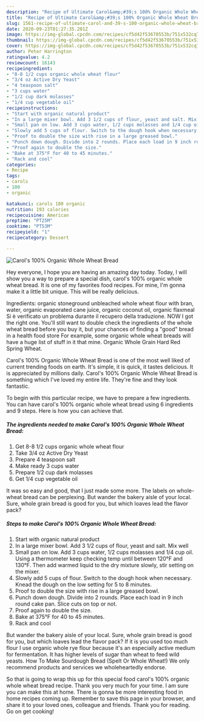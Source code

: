```yaml
---
description: "Recipe of Ultimate Carol&amp;#39;s 100% Organic Whole Wheat Bread"
title: "Recipe of Ultimate Carol&amp;#39;s 100% Organic Whole Wheat Bread"
slug: 1561-recipe-of-ultimate-carol-and-39-s-100-organic-whole-wheat-bread
date: 2020-09-23T01:27:35.201Z
image: https://img-global.cpcdn.com/recipes/cf5d42f53670553b/751x532cq70/carols-100-organic-whole-wheat-bread-recipe-main-photo.jpg
thumbnail: https://img-global.cpcdn.com/recipes/cf5d42f53670553b/751x532cq70/carols-100-organic-whole-wheat-bread-recipe-main-photo.jpg
cover: https://img-global.cpcdn.com/recipes/cf5d42f53670553b/751x532cq70/carols-100-organic-whole-wheat-bread-recipe-main-photo.jpg
author: Peter Harrington
ratingvalue: 4.2
reviewcount: 16143
recipeingredient:
- "8-8 1/2 cups organic whole wheat flour"
- "3/4 oz Active Dry Yeast"
- "4 teaspoon salt"
- "3 cups water"
- "1/2 cup dark molasses"
- "1/4 cup vegetable oil"
recipeinstructions:
- "Start with organic natural product"
- "In a large mixer bowl. Add 3 1/2 cups of flour, yeast and salt. Mix well"
- "Small pan on low. Add 3 cups water, 1/2 cups molasses and 1/4 cup oil. Using a thermometer keep checking temp until between 120°F and 130°F. Then add warmed liquid to the dry mixture slowly, stir setting on the mixer."
- "Slowly add 5 cups of flour. Switch to the dough hook when necessary. Knead the dough on the low setting for 5 to 8 minutes."
- "Proof to double the size with rise in a large greased bowl."
- "Punch down dough. Divide into 2 rounds. Place each load in 9 inch round cake pan. Slice cuts on top or not."
- "Proof again to double the size."
- "Bake at 375°F for 40 to 45 minutes."
- "Rack and cool"
categories:
- Recipe
tags:
- carols
- 100
- organic

katakunci: carols 100 organic 
nutrition: 193 calories
recipecuisine: American
preptime: "PT25M"
cooktime: "PT53M"
recipeyield: "1"
recipecategory: Dessert

---
```



![Carol&#39;s 100% Organic Whole Wheat Bread](https://img-global.cpcdn.com/recipes/cf5d42f53670553b/751x532cq70/carols-100-organic-whole-wheat-bread-recipe-main-photo.jpg)

Hey everyone, I hope you are having an amazing day today. Today, I will show you a way to prepare a special dish, carol&#39;s 100% organic whole wheat bread. It is one of my favorites food recipes. For mine, I'm gonna make it a little bit unique. This will be really delicious.

Ingredients: organic stoneground unbleached whole wheat flour with bran, water, organic evaporated cane juice, organic coconut oil, organic flaxmeal Si è verificato un problema durante il recupero della traduzione. NOW I got the right one. You&#39;ll still want to double check the ingredients of the whole wheat bread before you buy it, but your chances of finding a &#34;good&#34; bread in a health food store For example, some organic whole wheat breads will have a huge list of stuff in it that mine. Organic Whole Grain Hard Red Spring Wheat.

Carol&#39;s 100% Organic Whole Wheat Bread is one of the most well liked of current trending foods on earth. It's simple, it is quick, it tastes delicious. It is appreciated by millions daily. Carol&#39;s 100% Organic Whole Wheat Bread is something which I've loved my entire life. They're fine and they look fantastic.


To begin with this particular recipe, we have to prepare a few ingredients. You can have carol&#39;s 100% organic whole wheat bread using 6 ingredients and 9 steps. Here is how you can achieve that.

<!--inarticleads1-->

##### The ingredients needed to make Carol&#39;s 100% Organic Whole Wheat Bread:

1. Get 8-8 1/2 cups organic whole wheat flour
1. Take 3/4 oz Active Dry Yeast
1. Prepare 4 teaspoon salt
1. Make ready 3 cups water
1. Prepare 1/2 cup dark molasses
1. Get 1/4 cup vegetable oil


It was so easy and good, that I just made some more. The labels on whole-wheat bread can be perplexing. But wander the bakery aisle of your local. Sure, whole grain bread is good for you, but which loaves lead the flavor pack? 

<!--inarticleads2-->

##### Steps to make Carol&#39;s 100% Organic Whole Wheat Bread:

1. Start with organic natural product
1. In a large mixer bowl. Add 3 1/2 cups of flour, yeast and salt. Mix well
1. Small pan on low. Add 3 cups water, 1/2 cups molasses and 1/4 cup oil. Using a thermometer keep checking temp until between 120°F and 130°F. Then add warmed liquid to the dry mixture slowly, stir setting on the mixer.
1. Slowly add 5 cups of flour. Switch to the dough hook when necessary. Knead the dough on the low setting for 5 to 8 minutes.
1. Proof to double the size with rise in a large greased bowl.
1. Punch down dough. Divide into 2 rounds. Place each load in 9 inch round cake pan. Slice cuts on top or not.
1. Proof again to double the size.
1. Bake at 375°F for 40 to 45 minutes.
1. Rack and cool


But wander the bakery aisle of your local. Sure, whole grain bread is good for you, but which loaves lead the flavor pack? If it is you used too much flour I use organic whole rye flour because it&#39;s an especially active medium for fermentation. It has higher levels of sugar than wheat to feed wild yeasts. How To Make Sourdough Bread (Spelt Or Whole Wheat!) We only recommend products and services we wholeheartedly endorse. 

So that is going to wrap this up for this special food carol&#39;s 100% organic whole wheat bread recipe. Thank you very much for your time. I am sure you can make this at home. There is gonna be more interesting food in home recipes coming up. Remember to save this page in your browser, and share it to your loved ones, colleague and friends. Thank you for reading. Go on get cooking!
